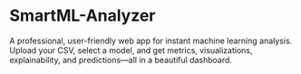 # SmartML-Analyzer
A professional, user-friendly web app for instant machine learning analysis. Upload your CSV, select a model, and get metrics, visualizations, explainability, and predictions—all in a beautiful dashboard.

